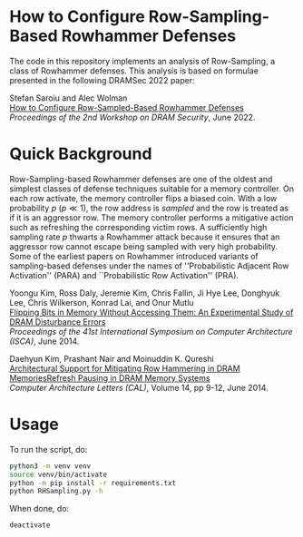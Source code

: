 # How to Configure Row-Sampling-Based Rowhammer Defenses

The code in this repository implements an analysis of Row-Sampling, a class of Rowhammer defenses. This analysis is 
based on formulae presented in the following DRAMSec 2022 paper:

Stefan Saroiu and Alec Wolman\
[How to Configure Row-Sampled-Based Rowhammer Defenses](https://stefan.t8k2.com/publications/dramsec/2022/rhsampling.pdf)\
<em>Proceedings of the 2nd Workshop on DRAM Security</em>, June 2022.

# Quick Background

Row-Sampling-based Rowhammer defenses are one of the oldest and simplest classes of defense
techniques suitable for a memory controller. On each row activate, the memory
controller flips a biased coin. With a low probability $p$ ($p\ll1$), the row
address is *sampled* and the row is treated as if it is an aggressor row.
The memory controller performs a mitigative action such as refreshing the
corresponding victim rows. A sufficiently high sampling rate $p$ thwarts a Rowhammer
attack because it ensures that an aggressor row cannot escape being sampled with
very high probability.  Some of the earliest papers on Rowhammer introduced variants
of sampling-based defenses under the names of ''Probabilistic Adjacent Row
Activation'' (PARA) and ``Probabilistic Row
Activation'' (PRA).

Yoongu Kim, Ross Daly, Jeremie Kim, Chris Fallin, Ji Hye Lee, Donghyuk Lee, Chris Wilkerson, Konrad Lai, and Onur Mutlu\
[Flipping Bits in Memory Without Accessing Them: An Experimental Study of DRAM Disturbance Errors](https://people.inf.ethz.ch/omutlu/pub/dram-row-hammer_isca14.pdf)\
<em>Proceedings of the 41st International Symposium on Computer Architecture (ISCA)</em>, June 2014.

Daehyun Kim, Prashant Nair and Moinuddin K. Qureshi\
[Architectural Support for Mitigating Row Hammering in DRAM MemoriesRefresh Pausing in DRAM Memory Systems](http://memlab.ce.gatech.edu/papers/CAL_2014_1.pdf)\
<em>Computer Architecture Letters (CAL)</em>, Volume 14, pp 9-12, June 2014.

# Usage

To run the script, do:

```sh
python3 -m venv venv
source venv/bin/activate
python -m pip install -r requirements.txt
python RHSampling.py -h
```

When done, do:
```sh
deactivate
```